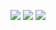 
<!--
**kkm06100/kkm06100** is a ✨ _special_ ✨ repository because its `README.md` (this file) appears on your GitHub profile.

Here are some ideas to get you started:

- 🔭 I’m currently working on ...
- 🌱 I’m currently learning ...
- 👯 I’m looking to collaborate on ...
- 🤔 I’m looking for help with ...
- 💬 Ask me about ...
- 📫 How to reach me: ...
- 😄 Pronouns: ...
- ⚡ Fun fact: ...
-->

<img src="https://img.shields.io/badge/spring-20232a.svg?style=for-the-badge&logo=spring&logoColor=#6DB33F" />  <img src="https://img.shields.io/badge/springboot-20232a.svg?style=for-the-badge&logo=springboot&logoColor=#6DB33F" />  <img src="https://img.shields.io/badge/mysql-20232a.svg?style=for-the-badge&logo=mysql&logoColor=#4479A1" />
